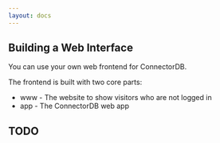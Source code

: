 ```yaml
---
layout: docs
---
```

## Building a Web Interface

You can use your own web frontend for ConnectorDB.

The frontend is built with two core parts:

* www - The website to show visitors who are not logged in
* app - The ConnectorDB web app

## TODO
